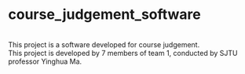 # course_judgement_software
<br /> This project is a software developed for course judgement.
<br /> This project is developed by 7 members of team 1, conducted by SJTU professor Yinghua Ma.
